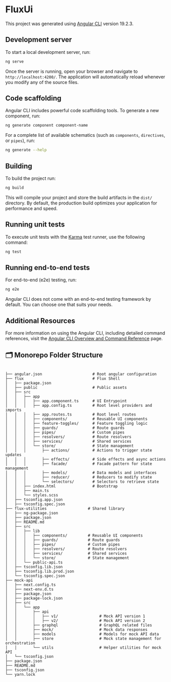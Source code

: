 # FluxUi

This project was generated using [Angular CLI](https://github.com/angular/angular-cli) version 19.2.3.

## Development server

To start a local development server, run:

```bash
ng serve
```

Once the server is running, open your browser and navigate to `http://localhost:4200/`. The application will automatically reload whenever you modify any of the source files.

## Code scaffolding

Angular CLI includes powerful code scaffolding tools. To generate a new component, run:

```bash
ng generate component component-name
```

For a complete list of available schematics (such as `components`, `directives`, or `pipes`), run:

```bash
ng generate --help
```

## Building

To build the project run:

```bash
ng build
```

This will compile your project and store the build artifacts in the `dist/` directory. By default, the production build optimizes your application for performance and speed.

## Running unit tests

To execute unit tests with the [Karma](https://karma-runner.github.io) test runner, use the following command:

```bash
ng test
```

## Running end-to-end tests

For end-to-end (e2e) testing, run:

```bash
ng e2e
```

Angular CLI does not come with an end-to-end testing framework by default. You can choose one that suits your needs.

## Additional Resources

For more information on using the Angular CLI, including detailed command references, visit the [Angular CLI Overview and Command Reference](https://angular.dev/tools/cli) page.

## 🗂️ Monorepo Folder Structure

```text

├── angular.json                      # Root angular configuration
├── flux                              # Flux Shell
│   ├── package.json
│   ├── public                        # Public assets
│   ├── src
│   │   ├── app
│   │   │   ├── app.component.ts      # UI Entrypoint
│   │   │   ├── app.config.ts         # Root level providers and imports
│   │   │   ├── app.routes.ts         # Root level routes
│   │   │   ├── components/           # Reusable UI components
│   │   │   ├── feature-toggles/      # Feature toggling logic
│   │   │   ├── guards/               # Route guards
│   │   │   ├── pipes/                # Custom pipes
│   │   │   ├── resolvers/            # Route resolvers
│   │   │   ├── services/             # Shared services
│   │   │   └── store/                # State management
│   │   │       ├── actions/          # Actions to trigger state updates
│   │   │       ├── effects/          # Side effects and async actions
│   │   │       ├── facade/           # Facade pattern for state management
│   │   │       ├── models/           # Data models and interfaces
│   │   │       ├── reducer/          # Reducers to modify state
│   │   │       └── selectors/        # Selectors to retrieve state
│   │   ├── index.html                # Bootstrap
│   │   ├── main.ts
│   │   └── styles.scss
│   ├── tsconfig.app.json
│   ├── tsconfig.spec.json
├── flux-utilities                  # Shared library
│   ├── ng-package.json
│   ├── package.json
│   ├── README.md
│   ├── src
│   │   ├── lib
│   │   │   ├── components/         # Reusable UI components
│   │   │   ├── guards/             # Route guards
│   │   │   ├── pipes/              # Custom pipes
│   │   │   ├── resolvers/          # Route resolvers
│   │   │   ├── services/           # Shared services
│   │   │   └── store/              # State management
│   │   └── public-api.ts
│   ├── tsconfig.lib.json
│   ├── tsconfig.lib.prod.json
│   └── tsconfig.spec.json
├── mock-api
│   ├── next.config.ts
│   ├── next-env.d.ts
│   ├── package.json
│   ├── package-lock.json
│   ├── src
│   │   └── app
│   │       ├── api
│   │       │   ├── v1/                  # Mock API version 1
│   │       │   ├── v2/                  # Mock API version 2
│   │       ├── graphql                  # GraphQL related files
│   │       ├── mock/                    # Mock data responses
│   │       ├── models                   # Models for mock API data
│   │       ├── store                    # Mock state management for orchestration
│   │       └── utils                    # Helper utilities for mock API
│   └── tsconfig.json
├── package.json
├── README.md
├── tsconfig.json
└── yarn.lock
```
